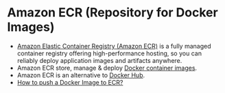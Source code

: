 # Amazon ECR (Repository for Docker Images)
- [Amazon Elastic Container Registry (Amazon ECR)](https://aws.amazon.com/ecr/) is a fully managed container registry offering high-performance hosting, so you can reliably deploy application images and artifacts anywhere.
- Amazon ECR store, manage & deploy [Docker container images](../../../1_HLDDesignComponents/6_DevOps/Docker.md).
- Amazon ECR is an alternative to [Docker Hub](https://hub.docker.com/).
- [How to push a Docker Image to ECR?](https://docs.aws.amazon.com/AmazonECR/latest/userguide/docker-push-ecr-image.html)
